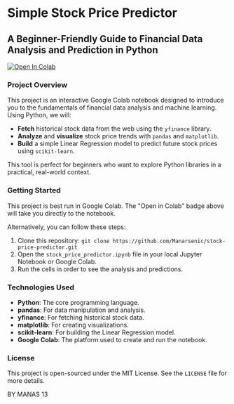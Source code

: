 # Simple Stock Price Predictor

## A Beginner-Friendly Guide to Financial Data Analysis and Prediction in Python

<a href="https://colab.research.google.com/github/Manarsenic/stock-price-predictor/blob/main/stock_price_predictor.ipynb" target="_parent"><img src="https://colab.research.google.com/assets/colab-badge.svg" alt="Open In Colab"/></a>

### Project Overview

This project is an interactive Google Colab notebook designed to introduce you to the fundamentals of financial data analysis and machine learning. Using Python, we will:

-   **Fetch** historical stock data from the web using the `yfinance` library.
-   **Analyze** and **visualize** stock price trends with `pandas` and `matplotlib`.
-   **Build** a simple Linear Regression model to predict future stock prices using `scikit-learn`.

This tool is perfect for beginners who want to explore Python libraries in a practical, real-world context.

### Getting Started

This project is best run in Google Colab. The "Open in Colab" badge above will take you directly to the notebook.

Alternatively, you can follow these steps:

1.  Clone this repository: `git clone https://github.com/Manarsenic/stock-price-predictor.git`
2.  Open the `stock_price_predictor.ipynb` file in your local Jupyter Notebook or Google Colab.
3.  Run the cells in order to see the analysis and predictions.

### Technologies Used

-   **Python**: The core programming language.
-   **pandas**: For data manipulation and analysis.
-   **yfinance**: For fetching historical stock data.
-   **matplotlib**: For creating visualizations.
-   **scikit-learn**: For building the Linear Regression model.
-   **Google Colab**: The platform used to create and run the notebook.

### License

This project is open-sourced under the MIT License. See the `LICENSE` file for more details.

BY MANAS 13
